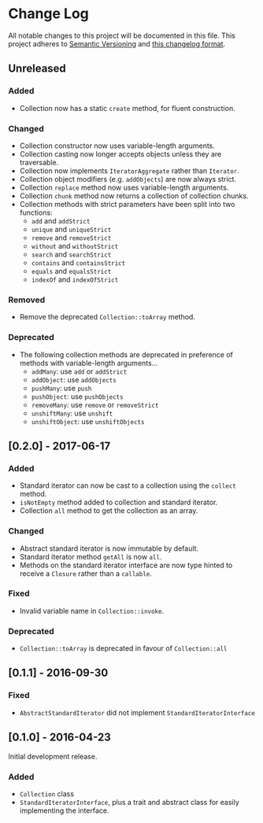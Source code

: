 # Change Log
All notable changes to this project will be documented in this file. This project adheres to
[Semantic Versioning](http://semver.org/) and [this changelog format](http://keepachangelog.com/).

## Unreleased

### Added
- Collection now has a static `create` method, for fluent construction.

### Changed
- Collection constructor now uses variable-length arguments.
- Collection casting now longer accepts objects unless they are traversable.
- Collection now implements `IteratorAggregate` rather than `Iterator`.
- Collection object modifiers (e.g. `addObjects`) are now always strict.
- Collection `replace` method now uses variable-length arguments.
- Collection `chunk` method now returns a collection of collection chunks.
- Collection methods with strict parameters have been split into two functions:
  - `add` and `addStrict`
  - `unique` and `uniqueStrict`
  - `remove` and `removeStrict`
  - `without` and `withoutStrict`
  - `search` and `searchStrict`
  - `contains` and `containsStrict`
  - `equals` and `equalsStrict`
  - `indexOf` and `indexOfStrict`

### Removed
- Remove the deprecated `Collection::toArray` method.

### Deprecated
- The following collection methods are deprecated in preference of methods with variable-length arguments...
  - `addMany`: use `add` or `addStrict`
  - `addObject`: use `addObjects`
  - `pushMany`: use `push`
  - `pushObject`: use `pushObjects`
  - `removeMany`: use `remove` or `removeStrict`
  - `unshiftMany`: use `unshift`
  - `unshiftObject`: use `unshiftObjects`

## [0.2.0] - 2017-06-17

### Added
- Standard iterator can now be cast to a collection using the `collect` method.
- `isNotEmpty` method added to collection and standard iterator.
- Collection `all` method to get the collection as an array.

### Changed
- Abstract standard iterator is now immutable by default.
- Standard iterator method `getAll` is now `all`.
- Methods on the standard iterator interface are now type hinted to receive a `Closure` rather than a `callable`.

### Fixed
- Invalid variable name in `Collection::invoke`.

### Deprecated
- `Collection::toArray` is deprecated in favour of `Collection::all`

## [0.1.1] - 2016-09-30

### Fixed
- `AbstractStandardIterator` did not implement `StandardIteratorInterface`

## [0.1.0] - 2016-04-23

Initial development release.

### Added
- `Collection` class
- `StandardIteratorInterface`, plus a trait and abstract class for easily implementing the interface.
